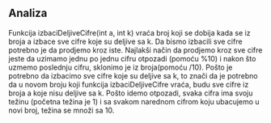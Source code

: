 
## Analiza

Funkcija izbaciDeljiveCifre(int a, int k) vraća broj koji se dobija kada se iz broja a izbace sve cifre koje su deljive sa k. Da bismo izbacili sve cifre potrebno je da prodjemo kroz iste. Najlakši način da prodjemo kroz sve cifre jeste da uzimamo jednu po jednu cifru otpozadi (pomoću %10) i nakon što uzmemo poslednju cifru, sklonimo je iz broja(pomoću /10). Pošto je potrebno da izbacimo sve cifre koje su deljive sa k, to znači da je potrebno da u novom broju koji funkcija izbaciDeljiveCifre vraća, budu sve cifre iz broja a koje nisu deljive sa k. Pošto idemo otpozadi, svaka cifra ima svoju težinu (početna težina je 1) i sa svakom narednom cifrom koju ubacujemo u novi broj, težina se množi sa 10.
